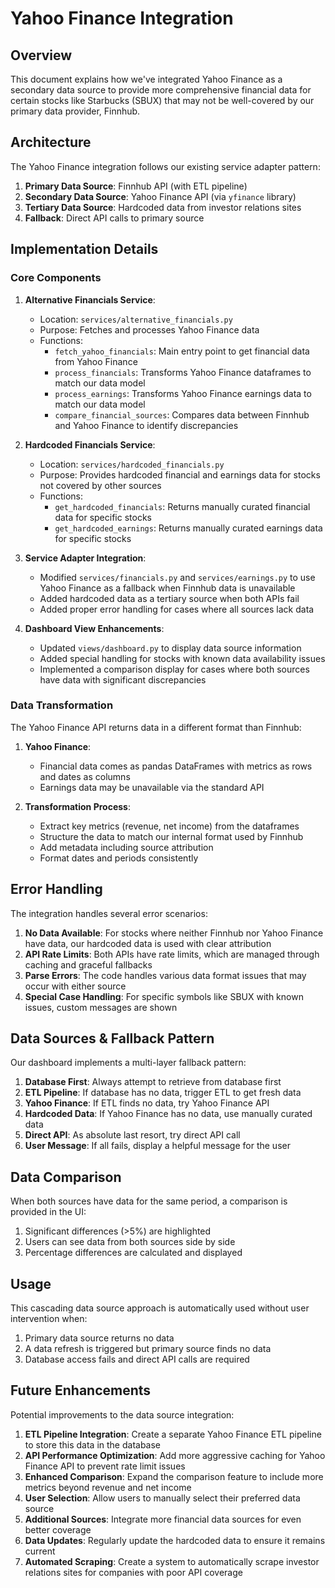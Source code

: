 # Yahoo Finance Integration

## Overview

This document explains how we've integrated Yahoo Finance as a secondary data source to provide more comprehensive financial data for certain stocks like Starbucks (SBUX) that may not be well-covered by our primary data provider, Finnhub.

## Architecture

The Yahoo Finance integration follows our existing service adapter pattern:

1. **Primary Data Source**: Finnhub API (with ETL pipeline)
2. **Secondary Data Source**: Yahoo Finance API (via `yfinance` library)
3. **Tertiary Data Source**: Hardcoded data from investor relations sites
4. **Fallback**: Direct API calls to primary source

## Implementation Details

### Core Components

1. **Alternative Financials Service**:
   - Location: `services/alternative_financials.py`
   - Purpose: Fetches and processes Yahoo Finance data
   - Functions: 
     - `fetch_yahoo_financials`: Main entry point to get financial data from Yahoo Finance
     - `process_financials`: Transforms Yahoo Finance dataframes to match our data model
     - `process_earnings`: Transforms Yahoo Finance earnings data to match our data model
     - `compare_financial_sources`: Compares data between Finnhub and Yahoo Finance to identify discrepancies

2. **Hardcoded Financials Service**:
   - Location: `services/hardcoded_financials.py` 
   - Purpose: Provides hardcoded financial and earnings data for stocks not covered by other sources
   - Functions:
     - `get_hardcoded_financials`: Returns manually curated financial data for specific stocks
     - `get_hardcoded_earnings`: Returns manually curated earnings data for specific stocks

3. **Service Adapter Integration**:
   - Modified `services/financials.py` and `services/earnings.py` to use Yahoo Finance as a fallback when Finnhub data is unavailable
   - Added hardcoded data as a tertiary source when both APIs fail
   - Added proper error handling for cases where all sources lack data

4. **Dashboard View Enhancements**:
   - Updated `views/dashboard.py` to display data source information
   - Added special handling for stocks with known data availability issues
   - Implemented a comparison display for cases where both sources have data with significant discrepancies

### Data Transformation

The Yahoo Finance API returns data in a different format than Finnhub:

1. **Yahoo Finance**:
   - Financial data comes as pandas DataFrames with metrics as rows and dates as columns
   - Earnings data may be unavailable via the standard API

2. **Transformation Process**:
   - Extract key metrics (revenue, net income) from the dataframes
   - Structure the data to match our internal format used by Finnhub
   - Add metadata including source attribution
   - Format dates and periods consistently

## Error Handling

The integration handles several error scenarios:

1. **No Data Available**: For stocks where neither Finnhub nor Yahoo Finance have data, our hardcoded data is used with clear attribution
2. **API Rate Limits**: Both APIs have rate limits, which are managed through caching and graceful fallbacks
3. **Parse Errors**: The code handles various data format issues that may occur with either source
4. **Special Case Handling**: For specific symbols like SBUX with known issues, custom messages are shown

## Data Sources & Fallback Pattern

Our dashboard implements a multi-layer fallback pattern:

1. **Database First**: Always attempt to retrieve from database first
2. **ETL Pipeline**: If database has no data, trigger ETL to get fresh data
3. **Yahoo Finance**: If ETL finds no data, try Yahoo Finance API
4. **Hardcoded Data**: If Yahoo Finance has no data, use manually curated data
5. **Direct API**: As absolute last resort, try direct API call
6. **User Message**: If all fails, display a helpful message for the user

## Data Comparison

When both sources have data for the same period, a comparison is provided in the UI:

1. Significant differences (>5%) are highlighted
2. Users can see data from both sources side by side
3. Percentage differences are calculated and displayed

## Usage

This cascading data source approach is automatically used without user intervention when:

1. Primary data source returns no data
2. A data refresh is triggered but primary source finds no data
3. Database access fails and direct API calls are required

## Future Enhancements

Potential improvements to the data source integration:

1. **ETL Pipeline Integration**: Create a separate Yahoo Finance ETL pipeline to store this data in the database
2. **API Performance Optimization**: Add more aggressive caching for Yahoo Finance API to prevent rate limit issues
3. **Enhanced Comparison**: Expand the comparison feature to include more metrics beyond revenue and net income
4. **User Selection**: Allow users to manually select their preferred data source
5. **Additional Sources**: Integrate more financial data sources for even better coverage 
6. **Data Updates**: Regularly update the hardcoded data to ensure it remains current
7. **Automated Scraping**: Create a system to automatically scrape investor relations sites for companies with poor API coverage 
